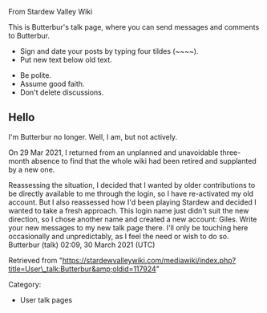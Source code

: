 From Stardew Valley Wiki

This is Butterbur's talk page, where you can send messages and comments to Butterbur.

- Sign and date your posts by typing four tildes (~~~~).
- Put new text below old text.

<!--THE END-->

- Be polite.
- Assume good faith.
- Don't delete discussions.

## Hello

I'm Butterbur no longer. Well, I am, but not actively.

On 29 Mar 2021, I returned from an unplanned and unavoidable three-month absence to find that the whole wiki had been retired and supplanted by a new one.

Reassessing the situation, I decided that I wanted by older contributions to be directly available to me through the login, so I have re-activated my old account. But I also reassessed how I'd been playing Stardew and decided I wanted to take a fresh approach. This login name just didn't suit the new direction, so I chose another name and created a new account: Giles. Write your new messages to my new talk page there. I'll only be touching here occasionally and unpredictably, as I feel the need or wish to do so. Butterbur (talk) 02:09, 30 March 2021 (UTC)

Retrieved from "https://stardewvalleywiki.com/mediawiki/index.php?title=User\_talk:Butterbur&amp;oldid=117924"

Category:

- User talk pages